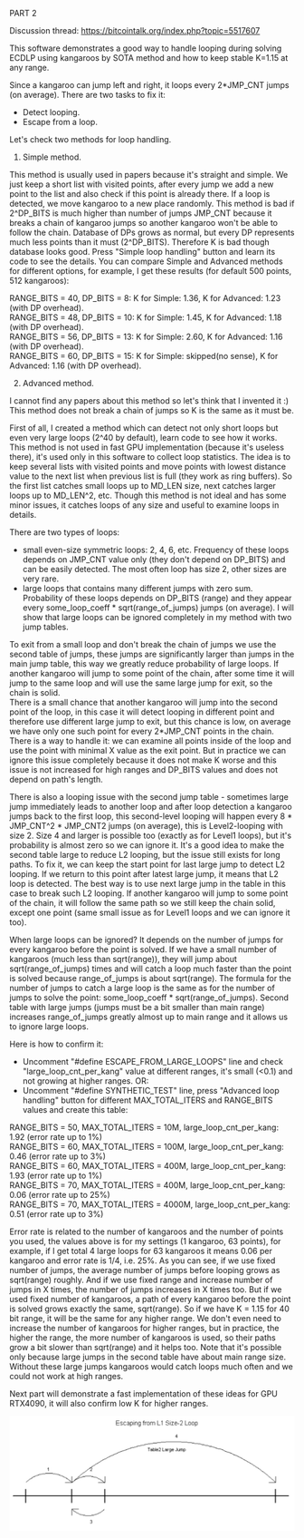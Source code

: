 PART 2

Discussion thread: https://bitcointalk.org/index.php?topic=5517607

This software demonstrates a good way to handle looping during solving ECDLP using kangaroos by SOTA method and how to keep stable K=1.15 at any range.

Since a kangaroo can jump left and right, it loops every 2*JMP_CNT jumps (on average). 
There are two tasks to fix it:
- Detect looping.
- Escape from a loop.

Let's check two methods for loop handling.

1. Simple method.

This method is usually used in papers because it's straight and simple.
We just keep a short list with visited points, after every jump we add a new point to the list and also check if this point is already there.
If a loop is detected, we move kangaroo to a new place randomly.
This method is bad if 2^DP_BITS is much higher than number of jumps JMP_CNT because it breaks a chain of kangaroo jumps so another kangaroo won't be able to follow the chain. 
Database of DPs grows as normal, but every DP represents much less points than it must (2^DP_BITS).
Therefore K is bad though database looks good. 
Press "Simple loop handling" button and learn its code to see the details. 
You can compare Simple and Advanced methods for different options, for example, I get these results (for default 500 points, 512 kangaroos):

RANGE_BITS = 40, DP_BITS = 8: K for Simple: 1.36, K for Advanced: 1.23 (with DP overhead).<br>
RANGE_BITS = 48, DP_BITS = 10: K for Simple: 1.45, K for Advanced: 1.18 (with DP overhead).<br>
RANGE_BITS = 56, DP_BITS = 13: K for Simple: 2.60, K for Advanced: 1.16 (with DP overhead).<br>
RANGE_BITS = 60, DP_BITS = 15: K for Simple: skipped(no sense), K for Advanced: 1.16 (with DP overhead).<br>

2. Advanced method.

I cannot find any papers about this method so let's think that I invented it :)
This method does not break a chain of jumps so K is the same as it must be.

First of all, I created a method which can detect not only short loops but even very large loops (2^40 by default), learn code to see how it works. 
This method is not used in fast GPU implementation (because it's useless there), it's used only in this software to collect loop statistics. 
The idea is to keep several lists with visited points and move points with lowest distance value to the next list when previous list is full (they work as ring buffers). 
So the first list catches small loops up to MD_LEN size, next catches larger loops up to MD_LEN^2, etc.
Though this method is not ideal and has some minor issues, it catches loops of any size and useful to examine loops in details. 

There are two types of loops:
- small even-size symmetric loops: 2, 4, 6, etc. Frequency of these loops depends on JMP_CNT value only (they don't depend on DP_BITS) and can be easily detected. 
  The most often loop has size 2, other sizes are very rare. 
- large loops that contains many different jumps with zero sum. Probability of these loops depends on DP_BITS (range) and they appear every some_loop_coeff * sqrt(range_of_jumps) jumps (on average).
I will show that large loops can be ignored completely in my method with two jump tables.

To exit from a small loop and don't break the chain of jumps we use the second table of jumps, these jumps are significantly larger than jumps in the main jump table, 
this way we greatly reduce probability of large loops. 
If another kangaroo will jump to some point of the chain, after some time it will jump to the same loop and will use the same large jump for exit, so the chain is solid.  
There is a small chance that another kangaroo will jump into the second point of the loop, in this case it will detect looping in different point and therefore 
use different large jump to exit, but this chance is low, on average we have only one such point for every 2*JMP_CNT points in the chain. 
There is a way to handle it: we can examine all points inside of the loop and use the point with minimal X value as the exit point. 
But in practice we can ignore this issue completely because it does not make K worse and this issue is not increased for high ranges and DP_BITS values and does not depend on path's length. 

There is also a looping issue with the second jump table - sometimes large jump immediately leads to another loop and after loop detection a kangaroo 
jumps back to the first loop, this second-level looping will happen every 8 * JMP_CNT^2 * JMP_CNT2 jumps (on average), this is Level2-looping with size 2. 
Size 4 and larger is possible too (exactly as for Level1 loops), but it's probability is almost zero so we can ignore it. 
It's a good idea to make the second table large to reduce L2 looping, but the issue still exists for long paths. 
To fix it, we can keep the start point for last large jump to detect L2 looping. If we return to this point after latest large jump, it means that L2 loop is detected. 
The best way is to use next large jump in the table in this case to break such L2 looping.
If another kangaroo will jump to some point of the chain, it will follow the same path so we still keep the chain solid, except one point (same small issue as for Level1 loops and we can ignore it too).

When large loops can be ignored?
It depends on the number of jumps for every kangaroo before the point is solved. 
If we have a small number of kangaroos (much less than sqrt(range)), they will jump about sqrt(range_of_jumps) times and will catch a loop much faster than the point is solved because range_of_jumps is about sqrt(range). 
The formula for the number of jumps to catch a large loop is the same as for the number of jumps to solve the point: some_loop_coeff * sqrt(range_of_jumps).
Second table with large jumps (jumps must be a bit smaller than main range) increases range_of_jumps greatly almost up to main range and it allows us to ignore large loops.

Here is how to confirm it:
- Uncomment "#define ESCAPE_FROM_LARGE_LOOPS" line and check "large_loop_cnt_per_kang" value at different ranges, it's small (<0.1) and not growing at higher ranges.
OR:
- Uncomment "#define SYNTHETIC_TEST" line, press "Advanced loop handling" button for different MAX_TOTAL_ITERS and RANGE_BITS values and create this table:

RANGE_BITS = 50, MAX_TOTAL_ITERS = 10M, large_loop_cnt_per_kang: 1.92 (error rate up to 1%)<br>
RANGE_BITS = 60, MAX_TOTAL_ITERS = 100M, large_loop_cnt_per_kang: 0.46 (error rate up to 3%)<br>
RANGE_BITS = 60, MAX_TOTAL_ITERS = 400M, large_loop_cnt_per_kang: 1.93 (error rate up to 1%)<br>
RANGE_BITS = 70, MAX_TOTAL_ITERS = 400M, large_loop_cnt_per_kang: 0.06 (error rate up to 25%)<br>
RANGE_BITS = 70, MAX_TOTAL_ITERS = 4000M, large_loop_cnt_per_kang: 0.51 (error rate up to 3%)<br>

Error rate is related to the number of kangaroos and the number of points you used, the values above is for my settings (1 kangaroo, 63 points), 
for example, if I get total 4 large loops for 63 kangaroos it means 0.06 per kangaroo and error rate is 1/4, i.e. 25%. 
As you can see, if we use fixed number of jumps, the average number of jumps before looping grows as sqrt(range) roughly.
And if we use fixed range and increase number of jumps in X times, the number of jumps increases in X times too.
But if we used fixed number of kangaroos, a path of every kangaroo before the point is solved grows exactly the same, sqrt(range). 
So if we have K = 1.15 for 40 bit range, it will be the same for any higher range. 
We don't even need to increase the number of kangaroos for higher ranges, but in practice, the higher the range, the more number of kangaroos is used, 
so their paths grow a bit slower than sqrt(range) and it helps too. 
Note that it's possible only because large jumps in the second table have about main range size. 
Without these large jumps kangaroos would catch loops much often and we could not work at high ranges. 

Next part will demonstrate a fast implementation of these ideas for GPU RTX4090, it will also confirm low K for higher ranges. 

![escaping from loop](diagram.png)
